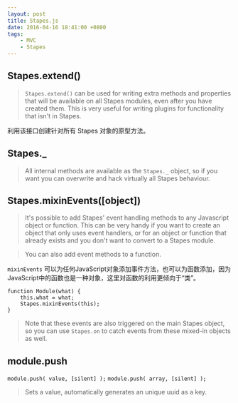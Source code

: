 ```yaml
---
layout: post
title: Stapes.js
date: 2016-04-16 18:41:00 +0800
tags: 
    - MVC
    - Stapes
---
```


## Stapes.extend()

> `Stapes.extend()` can be used for writing extra methods and properties that will be available on all Stapes modules, even after you have created them. This is very useful for writing plugins for functionality that isn't in Stapes.

利用该接口创建针对所有 Stapes 对象的原型方法。

## Stapes._

> All internal methods are available as the `Stapes._` object, so if you want you can overwrite and hack virtually all Stapes behaviour.


## Stapes.mixinEvents([object])

> It's possible to add Stapes' event handling methods to any Javascript object or function. This can be very handy if you want to create an object that only uses event handlers, or for an object or function that already exists and you don't want to convert to a Stapes module.

> You can also add event methods to a function.

`mixinEvents` 可以为任何JavaScript对象添加事件方法，也可以为函数添加，因为JavaScript中的函数也是一种对象，这里对函数的利用更倾向于“类”。

```
function Module(what) {
    this.what = what;
    Stapes.mixinEvents(this);
}
```

> Note that these events are also triggered on the main Stapes object, so you can use `Stapes.on` to catch events from these mixed-in objects as well.

## module.push

`module.push( value, [silent] );`
`module.push( array, [silent] );`

> Sets a value, automatically generates an unique uuid as a key.
